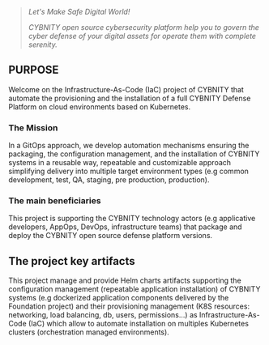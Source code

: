 > _Let's Make Safe Digital World!_
> 
> _CYBNITY open source cybersecurity platform help you to govern the cyber defense of your digital assets for operate them with complete serenity._
## PURPOSE
Welcome on the Infrastructure-As-Code (IaC) project of CYBNITY that automate the provisioning and the installation of a full CYBNITY Defense Platform on cloud environments based on Kubernetes.
### The Mission
In a GitOps approach, we develop automation mechanisms ensuring the packaging, the configuration management, and the installation of CYBNITY systems in a reusable way, repeatable and customizable approach simplifying delivery into multiple target environment types (e.g common development, test, QA, staging, pre production, production).
### The main beneficiaries
This project is supporting the CYBNITY technology actors (e.g applicative developers, AppOps, DevOps, infrastructure teams) that package and deploy the CYBNITY open source defense platform versions.
## The project key artifacts
This project manage and provide Helm charts artifacts supporting the configuration management (repeatable application installation) of CYBNITY systems (e.g dockerized application components delivered by the Foundation project) and their provisioning management (K8S resources: networking, load balancing, db, users, permissions...) as Infrastructure-As-Code (IaC) which allow to automate installation on multiples Kubernetes clusters (orchestration managed environments).
